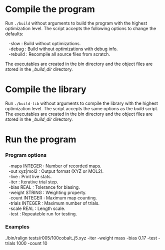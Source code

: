 Compile the program
===================

Run `./build` without arguments to build the program with the highest
optimization level. The script accepts the following options to change the
defaults:

&ensp; -slow : Build without optimizations.  
&ensp; -debug : Build without optimizations with debug info.  
&ensp; -rebuild : Recompile all source files from scratch.  

The executables are created in the *bin* directory and the object files are
stored in the *\_build_dir* directory.

Compile the library
===================

Run `./build-lib` without arguments to compile the library with the highest
optimization level. The script accepts the same options as the *build* script.
The executables are created in the *bin* directory and the object files are
stored in the *\_build_dir* directory.

Run the program
===============

### Program options

&ensp; -maps INTEGER : Number of recorded maps.  
&ensp; -out xyz|mol2 : Output format (XYZ or MOL2).  
&ensp; -live : Print live stats.  
&ensp; -iter : Iterative trial step.  
&ensp; -bias REAL : Tolerance for biasing.  
&ensp; -weight STRING : Weighting property.  
&ensp; -count INTEGER : Maximum map counting.  
&ensp; -trials INTEGER : Maximum number of trials.  
&ensp; -scale REAL : Length scale.  
&ensp; -test : Repeateble run for testing.  
 
### Examples
 
./bin/ralign tests/r005/100cobalt_j5.xyz -iter -weight mass -bias 0.17 -test -trials 1000 -count 10
